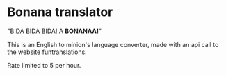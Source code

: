 # Bonana translator

"BIDA BIDA BIDA! A **BONANAA!**"

This is an English to minion's language converter, made with an api call to the website
funtranslations.

Rate limited to 5 per hour.
